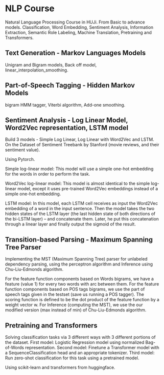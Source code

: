 # NLP Course
Natural Language Processing Course in HUJi.
From Basic to advance models.
Classification, Word Embedding, Sentiment Analysis, Information Extraction, Semantic Role Labeling, Machine Translation, Pretraining and Transformers.


## Text Generation - Markov Languages Models
Unigram and Bigram models, Back off model, linear_interpolation_smoothing.


## Part-of-Speech Tagging - Hidden Markov Models
bigram HMM tagger, Viterbi algorithm, Add-one smoothing.


## Sentiment Analysis - Log Linear Model, Word2Vec representation, LSTM model
Build 3 models - Simple Log Linear, Log Linear with Word2Vec and LSTM.
On the Dataset of Sentiment Treebank by Stanford (movie reviews, and their sentiment value).

Using Pytorch.

Simple log-linear model:
This model will use a simple one-hot embedding for the words in order to perform the task.

Word2Vec log-linear model:
This model is almost identical to the simple log-linear model, except it uses pre-trained
Word2Vec embeddings instead of a simple one-hot embedding.

LSTM model:
In this model, each LSTM cell receives as input the Word2Vec embedding of a word in the
input sentence. Then the model takes the two hidden states of the LSTM layer (the last hidden
state of both directions of the bi-LSTM layer) – and concatenate them. Later, he put this
concatenation through a linear layer and finally output the sigmoid of the result.


## Transition-based Parsing - Maximum Spanning Tree Parser
Implementing the MST (Maximum Spanning Tree) parser for unlabeled dependency parsing, using the perceptron algorithm and Inference using Chu-Liu-Edmonds algorithm.

For the feature function components based on Words bigrams, we have a feature (value 1) for every two words with arc between them.
For the feature function components based on POS tags bigrams, we use the part of speech tags given in the testset (save us running a POS tagger).
The scoring function is defined to be the dot product of the feature function by a weight vector w.
For Inference (computing the MST), we use the our modified version (max instead of min) of Chu-Liu-Edmonds algorithm.


## Pretraining and Transformers
Solving classification tasks via 3 different ways with 3 different portions of the dataset.
First model: Logistic Regression model using normalized Bag-of-Words representation.
Second model: Finetune a Transformer model with a SequenceClassification head and an appropriate tokenizer.
Third model: Run zero-shot classification for this task using a pretrained model.

Using scikit-learn and transformers from huggingface.

